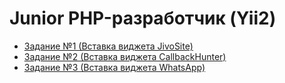 # Junior PHP-разработчик (Yii2)

- [Задание №1 (Вставка виджета JivoSite)](web-dev-php-junior-001.md)
- [Задание №2 (Вставка виджета CallbackHunter)](web-dev-php-junior-002.md)
- [Задание №3 (Вставка виджета WhatsApp)](web-dev-php-junior-003.md)